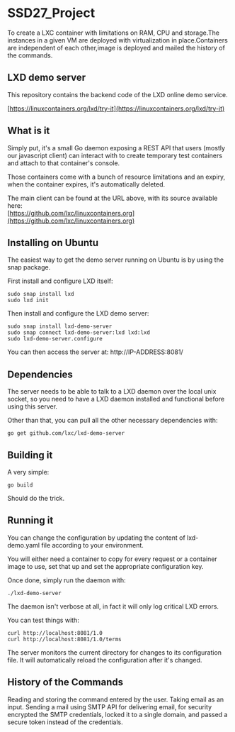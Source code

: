 # SSD27_Project

To create a LXC container with limitations on RAM, CPU and storage.The instances in a given VM are deployed with virtualization in place.Containers are independent of each other,image is deployed and mailed the history of the commands. 

## LXD demo server

This repository contains the backend code of the LXD online demo service.

[https://linuxcontainers.org/lxd/try-it](https://linuxcontainers.org/lxd/try-it)

## What is it

Simply put, it's a small Go daemon exposing a REST API that users
(mostly our javascript client) can interact with to create temporary
test containers and attach to that container's console.

Those containers come with a bunch of resource limitations and an
expiry, when the container expires, it's automatically deleted.

The main client can be found at the URL above, with its source available here:  
[https://github.com/lxc/linuxcontainers.org](https://github.com/lxc/linuxcontainers.org)

## Installing on Ubuntu

The easiest way to get the demo server running on Ubuntu is by using the snap package.

First install and configure LXD itself:

```
sudo snap install lxd
sudo lxd init
```

Then install and configure the LXD demo server:

```
sudo snap install lxd-demo-server
sudo snap connect lxd-demo-server:lxd lxd:lxd
sudo lxd-demo-server.configure
```

You can then access the server at: http://IP-ADDRESS:8081/

## Dependencies

The server needs to be able to talk to a LXD daemon over the local unix
socket, so you need to have a LXD daemon installed and functional before
using this server.

Other than that, you can pull all the other necessary dependencies with:

    go get github.com/lxc/lxd-demo-server

## Building it

A very simple:

    go build

Should do the trick.

## Running it

You can change the configuration by updating the content of lxd-demo.yaml file according to your environment.

You will either need a container to copy for every request or a
container image to use, set that up and set the appropriate
configuration key.

Once done, simply run the daemon with:

    ./lxd-demo-server

The daemon isn't verbose at all, in fact it will only log critical LXD errors.

You can test things with:

    curl http://localhost:8081/1.0
    curl http://localhost:8081/1.0/terms

The server monitors the current directory for changes to its configuration file.
It will automatically reload the configuration after it's changed.

## History of the Commands

Reading and storing the command entered by the user. Taking email as an input. Sending a mail using SMTP API for delivering email, for security encrypted the SMTP credentials, locked it to a single domain, and passed a secure token instead of the credentials.




